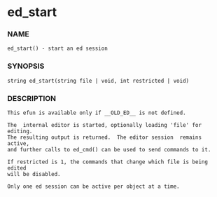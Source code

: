 # ed_start

### NAME

    ed_start() - start an ed session

### SYNOPSIS

    string ed_start(string file | void, int restricted | void)

### DESCRIPTION

    This efun is available only if __OLD_ED__ is not defined.

    The  internal editor is started, optionally loading 'file' for editing.
    The resulting output is returned.  The editor session  remains  active,
    and further calls to ed_cmd() can be used to send commands to it.

    If restricted is 1, the commands that change which file is being edited
    will be disabled.

    Only one ed session can be active per object at a time.


